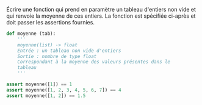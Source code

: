 Écrire une fonction qui prend en paramètre un tableau d'entiers non vide et qui renvoie la
moyenne de ces entiers. La fonction est spécifiée ci-après et doit passer les assertions
fournies.
```python
def moyenne (tab):
    '''
    moyenne(list) -> float
    Entrée : un tableau non vide d'entiers
    Sortie : nombre de type float
    Correspondant à la moyenne des valeurs présentes dans le
    tableau
    '''

assert moyenne([1]) == 1
assert moyenne([1, 2, 3, 4, 5, 6, 7]) == 4
assert moyenne([1, 2]) == 1.5
```